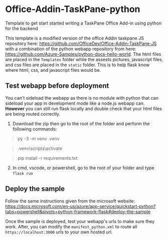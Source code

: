 # Office-Addin-TaskPane-python
Template to get start started writing a TaskPane Office Add-in using python for the backend

This template is a modified version of the office Addin taskpane JS repository here: https://github.com/OfficeDev/Office-Addin-TaskPane-JS with a combination of the python webapp repository from here: https://github.com/Azure-Samples/python-docs-hello-world.
The html files are placed in the `Templates` folder while the assests pictures, javascript files, and css files are placed in the `static` folder. This is to help flask know where html, css, and javascript files would be.

## Test webapp before deployment
You can't sideload the webapp as there is no module with python that can sideload your app in development mode like a node.js webapp can. **However** you can still run flask locally and double check that your html files are being routed correctly.
1. Download the zip then go to the root of the folder and perform the following commands:
> py -3 -m venv .venv

>.venv\scripts\activate

>pip install -r requirements.txt
2. In cmd, vscode, or powershell, go to the root of your folder and type `flask run`

## Deploy the sample
Follow the same instructions given from the microsoft website: https://docs.microsoft.com/en-us/azure/app-service/quickstart-python?tabs=powershell&pivots=python-framework-flask#deploy-the-sample

Once the sample is deployed, test your webapp's urls to make sure they work. 
After, you can modify the `manifest_python.xml` to route all `https://localhost:3000` urls to your own hosted url.
